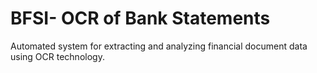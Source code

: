 # BFSI- OCR of Bank Statements
 Automated system for extracting and analyzing financial document data using OCR technology.

